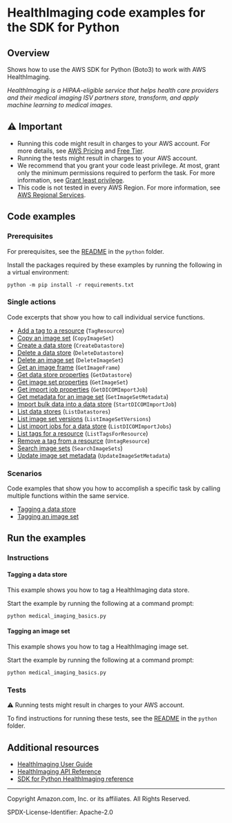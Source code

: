<!--Generated by WRITEME on 2023-10-13 15:13:29.277439 (UTC)-->
# HealthImaging code examples for the SDK for Python

## Overview

Shows how to use the AWS SDK for Python (Boto3) to work with AWS HealthImaging.

<!--custom.overview.start-->
<!--custom.overview.end-->

*HealthImaging is a HIPAA-eligible service that helps health care providers and their medical imaging ISV partners store, transform, and apply machine learning to medical images.*

## ⚠ Important

* Running this code might result in charges to your AWS account. For more details, see [AWS Pricing](https://aws.amazon.com/pricing/?aws-products-pricing.sort-by=item.additionalFields.productNameLowercase&aws-products-pricing.sort-order=asc&awsf.Free%20Tier%20Type=*all&awsf.tech-category=*all) and [Free Tier](https://aws.amazon.com/free/?all-free-tier.sort-by=item.additionalFields.SortRank&all-free-tier.sort-order=asc&awsf.Free%20Tier%20Types=*all&awsf.Free%20Tier%20Categories=*all).
* Running the tests might result in charges to your AWS account.
* We recommend that you grant your code least privilege. At most, grant only the minimum permissions required to perform the task. For more information, see [Grant least privilege](https://docs.aws.amazon.com/IAM/latest/UserGuide/best-practices.html#grant-least-privilege).
* This code is not tested in every AWS Region. For more information, see [AWS Regional Services](https://aws.amazon.com/about-aws/global-infrastructure/regional-product-services).

<!--custom.important.start-->
<!--custom.important.end-->

## Code examples

### Prerequisites

For prerequisites, see the [README](../../README.md#Prerequisites) in the `python` folder.

Install the packages required by these examples by running the following in a virtual environment:

```
python -m pip install -r requirements.txt
```

<!--custom.prerequisites.start-->
<!--custom.prerequisites.end-->

### Single actions

Code excerpts that show you how to call individual service functions.

* [Add a tag to a resource](medical_imaging_basics.py#L411) (`TagResource`)
* [Copy an image set](medical_imaging_basics.py#L351) (`CopyImageSet`)
* [Create a data store](medical_imaging_basics.py#L27) (`CreateDatastore`)
* [Delete a data store](medical_imaging_basics.py#L90) (`DeleteDatastore`)
* [Delete an image set](medical_imaging_basics.py#L389) (`DeleteImageSet`)
* [Get an image frame](medical_imaging_basics.py#L271) (`GetImageFrame`)
* [Get data store properties](medical_imaging_basics.py#L47) (`GetDatastore`)
* [Get image set properties](medical_imaging_basics.py#L208) (`GetImageSet`)
* [Get import job properties](medical_imaging_basics.py#L137) (`GetDICOMImportJob`)
* [Get metadata for an image set](medical_imaging_basics.py#L234) (`GetImageSetMetadata`)
* [Import bulk data into a data store](medical_imaging_basics.py#L107) (`StartDICOMImportJob`)
* [List data stores](medical_imaging_basics.py#L67) (`ListDatastores`)
* [List image set versions](medical_imaging_basics.py#L298) (`ListImageSetVersions`)
* [List import jobs for a data store](medical_imaging_basics.py#L158) (`ListDICOMImportJobs`)
* [List tags for a resource](medical_imaging_basics.py#L447) (`ListTagsForResource`)
* [Remove a tag from a resource](medical_imaging_basics.py#L429) (`UntagResource`)
* [Search image sets](medical_imaging_basics.py#L182) (`SearchImageSets`)
* [Update image set metadata](medical_imaging_basics.py#L234) (`UpdateImageSetMetadata`)

### Scenarios

Code examples that show you how to accomplish a specific task by calling multiple
functions within the same service.

* [Tagging a data store](medical_imaging_basics.py)
* [Tagging an image set](medical_imaging_basics.py)

## Run the examples

### Instructions


<!--custom.instructions.start-->
<!--custom.instructions.end-->



#### Tagging a data store

This example shows you how to tag a HealthImaging data store.


<!--custom.scenario_prereqs.medical-imaging_tagging_datastores.start-->
<!--custom.scenario_prereqs.medical-imaging_tagging_datastores.end-->

Start the example by running the following at a command prompt:

```
python medical_imaging_basics.py
```


<!--custom.scenarios.medical-imaging_tagging_datastores.start-->
<!--custom.scenarios.medical-imaging_tagging_datastores.end-->

#### Tagging an image set

This example shows you how to tag a HealthImaging image set.


<!--custom.scenario_prereqs.medical-imaging_tagging_imagesets.start-->
<!--custom.scenario_prereqs.medical-imaging_tagging_imagesets.end-->

Start the example by running the following at a command prompt:

```
python medical_imaging_basics.py
```


<!--custom.scenarios.medical-imaging_tagging_imagesets.start-->
<!--custom.scenarios.medical-imaging_tagging_imagesets.end-->

### Tests

⚠ Running tests might result in charges to your AWS account.


To find instructions for running these tests, see the [README](../../README.md#Tests)
in the `python` folder.



<!--custom.tests.start-->
<!--custom.tests.end-->

## Additional resources

* [HealthImaging User Guide](https://docs.aws.amazon.com/healthimaging/latest/devguide/what-is.html)
* [HealthImaging API Reference](https://docs.aws.amazon.com/healthimaging/latest/APIReference/Welcome.html)
* [SDK for Python HealthImaging reference](https://boto3.amazonaws.com/v1/documentation/api/latest/reference/services/medical-imaging.html)

<!--custom.resources.start-->
<!--custom.resources.end-->

---

Copyright Amazon.com, Inc. or its affiliates. All Rights Reserved.

SPDX-License-Identifier: Apache-2.0
